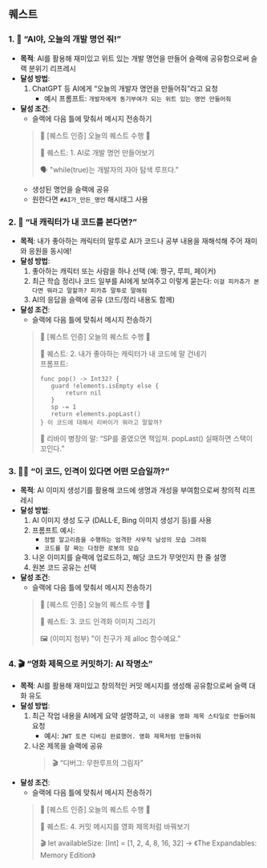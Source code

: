 ## 퀘스트
### 1. 🧠 “AI야, 오늘의 개발 명언 줘!”

- **목적**: AI를 활용해 재미있고 위트 있는 개발 명언을 만들어 슬랙에 공유함으로써 슬랙 분위기 리프레시
- **달성 방법**:
    1. ChatGPT 등 AI에게 “오늘의 개발자 명언을 만들어줘”라고 요청
        - 예시 프롬프트: `개발자에게 동기부여가 되는 위트 있는 명언 만들어줘`
- **달성 조건**:
    - 슬랙에 다음 틀에 맞춰서 메시지 전송하기
    > 🎯 [퀘스트 인증] 오늘의 퀘스트 수행 🎉
    >
    > 📌 퀘스트: 1. AI로 개발 명언 만들어보기
    >
    > 🗣️ "while(true)는 개발자의 자아 탐색 루프다."
    - 생성된 명언을 슬랙에 공유
    - 원한다면 `#AI가_만든_명언` 해시태그 사용

### 2. 🧸 “내 캐릭터가 내 코드를 본다면?”

- **목적**: 내가 좋아하는 캐릭터의 말투로 AI가 코드나 공부 내용을 재해석해 주어 재미와 응원을 동시에!
- **달성 방법**:
    1. 좋아하는 캐릭터 또는 사람을 하나 선택 (예: 짱구, 루피, 페이커)
    2. 최근 학습 정리나 코드 일부를 AI에게 보여주고 이렇게 묻는다: `이걸 피카츄가 본다면 뭐라고 말할까? 피카츄 말투로 말해줘`
    3. AI의 응답을 슬랙에 공유 (코드/정리 내용도 함께)
- **달성 조건**:
    - 슬랙에 다음 틀에 맞춰서 메시지 전송하기
    > 🎯 [퀘스트 인증] 오늘의 퀘스트 수행 🎉
    >
    > 📌 퀘스트: 2. 내가 좋아하는 캐릭터가 내 코드에 말 건네기  
    >  프롬프트: 
    > ```
    >func pop() -> Int32? {
    >    guard !elements.isEmpty else {
    >        return nil
    >    }
    >    sp -= 1
    >    return elements.popLast()
    >} 이 코드에 대해서 리바이가 뭐라고 말할까?
    >```
    >
    > 🧠 리바이 병장의 말:  “SP를 줄였으면 책임져. popLast() 실패하면 스택이 꼬인다.”

### 3. 🧑‍🎨 “이 코드, 인격이 있다면 어떤 모습일까?”

- **목적**: AI 이미지 생성기를 활용해 코드에 생명과 개성을 부여함으로써 창의적 리프레시
- **달성 방법**:
    1. AI 이미지 생성 도구 (DALL·E, Bing 이미지 생성기 등)를 사용
    2. 프롬프트 예시:
        - `정렬 알고리즘을 수행하는 엄격한 사무직 남성의 모습 그려줘`
        - `코드를 잘 짜는 다정한 로봇의 모습`
    3. 나온 이미지를 슬랙에 업로드하고, 해당 코드가 무엇인지 한 줄 설명
    4. 원본 코드 공유는 선택
- **달성 조건**:
    - 슬랙에 다음 틀에 맞춰서 메시지 전송하기
    > 🎯 [퀘스트 인증] 오늘의 퀘스트 수행 🎉
    >
    > 📌 퀘스트: 3. 코드 인격화 이미지 그리기
    >
    > 🖼️ (이미지 첨부)
    > "이 친구가 제 alloc 함수예요."

### 4. 🎬 “영화 제목으로 커밋하기: AI 작명소”

- **목적**: AI를 활용해 재미있고 창의적인 커밋 메시지를 생성해 공유함으로써 슬랙 대화 유도
- **달성 방법**:
    1. 최근 작업 내용을 AI에게 요약 설명하고, `이 내용을 영화 제목 스타일로 만들어줘` 요청
        - 예시: `JWT 토큰 디버깅 완료했어. 영화 제목처럼 만들어줘`
    2. 나온 제목을 슬랙에 공유
        > 🎬 “디버그: 무한루프의 그림자”
- **달성 조건**:
    - 슬랙에 다음 틀에 맞춰서 메시지 전송하기
    > 🎯 [퀘스트 인증] 오늘의 퀘스트 수행 🎉
    >
    > 📌 퀘스트: 4. 커밋 메시지를 영화 제목처럼 바꿔보기
    >
    > 🎬 let availableSize: [Int] = [1, 2, 4, 8, 16, 32]
    > → 《The Expandables: Memory Edition》

